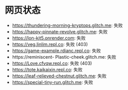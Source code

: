 # 网页状态
- https://thundering-morning-kryptops.glitch.me: 失败
- https://happy-pinnate-revolve.glitch.me: 失败
- https://lon-kjt5.onrender.com: 失败
- https://veg.linlim.repl.co: 失败 (403)
- https://game-example.rdianc.repl.co: 失败
- https://reminiscent- Plastic-cheek.glitch.me: 失败
- https://Love.cfvqw.repl.co: 失败 (403)
- https://tote.kaikaixin.repl.co: 失败
- https://leaf-relieved-chestnut.glitch.me: 失败
- https://special-tiny-run.glitch.me: 失败
